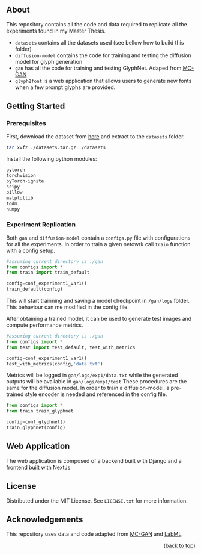 <a name="readme-top"></a>

<!-- ABOUT -->
## About

This repository contains all the code and data required to replicate all the experiments found in my Master Thesis.
* `datasets` contains all the datasets used (see bellow how to build this folder)
* `diffusion-model` contains the code for training and testing the diffusion model for glyph generation
* `gan` has all the code for training and testing GlyphNet. Adaped from [MC-GAN](https://github.com/zhourunlong/mc-gan)
* `glyph2font` is a web application that allows users to generate new fonts when a few prompt glyphs are provided.


<!-- GETTING STARTED -->
## Getting Started

### Prerequisites
First, download the dataset from [here](https://drive.google.com/file/d/1cFDayTF2Gwh98AU_CYRcEc4oJ9surDUP/view?usp=sharing) and extract to the `datasets` folder.
```sh
tar xvfz ./datasets.tar.gz ./datasets
```

Install the following python modules:
```sh
pytorch
torchvision
pyTorch-ignite
scipy
pillow
matplotlib
tqdm
numpy
```

### Experiment Replication
Both `gan` and `diffusion-model` contain a `configs.py` file with configurations for all the experiments.
In order to train a given netowrk call `train` function with a config setup.
```python
#assuming current directory is ./gan
from configs import *
from train import train_default

config=conf_experiment1_var1()
train_default(config)
```
This will start trainning and saving a  model checkpoint in `/gan/logs` folder. This behaviour can me modified in the config file.

After obtaining a trained model, it can be used to generate test images  and compute performance metrics.
```python
#assuming current directory is ./gan
from configs import *
from test import test_default, test_with_metrics

config=conf_experiment1_var1()
test_with_metrics(config,'data.txt')
```
Metrics will be logged in `gan/logs/exp1/data.txt` while the generated outputs will be available in `gan/logs/exp1/test`
These procedures are the same for the diffusion model. In order to train a diffusion-model, a pre-trained style encoder is needed and referenced in the config file.
```python
from configs import *
from train train_glyphnet

config=conf_glyphnet()
train_glyphnet(config)
```

## Web Application
The web application is composed of a backend built with Django and a frontend built with NextJs
<!-- LICENSE -->
## License

Distributed under the MIT License. See `LICENSE.txt` for more information.


## Acknowledgements

This repository uses data and code adapted from [MC-GAN](https://github.com/zhourunlong/mc-gan) and [LabML](https://nn.labml.ai/diffusion/ddpm/index.html).
<p align="right">(<a href="#readme-top">back to top</a>)</p>
